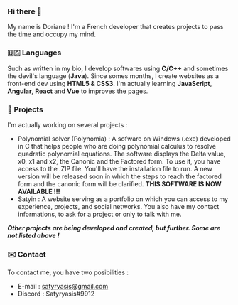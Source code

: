 ### Hi there 👋

My name is Doriane ! I'm a French developer that creates projects to pass the time and occupy my mind.

###  :us: Languages

Such as written in my bio, I develop softwares using **C/C++** and sometimes the devil's language (**Java**). Since somes months, I create websites as a front-end dev using **HTML5 & CSS3**. I'm actually learning **JavaScript**, **Angular**, **React** and **Vue** to improves the pages.

###  :hammer: Projects

I'm actually working on several projects :

- Polynomial solver (Polynomia) : A sofware on Windows (.exe) developed in C that helps people who are doing polynomial calculus to resolve quadratic polynomial equations. The software displays the Delta value, x0, x1 and x2, the Canonic and the Factored form. To use it, you have access to the .ZIP file. You'll have the installation file to run. A new version will be released soon in which the steps to reach the factored form and the canonic form will be clarified. **THIS SOFTWARE IS NOW AVAILABLE !!!**
- Satyin : A website serving as a portfolio on which you can access to my experience, projects, and social networks. You also have my contact informations, to ask for a project or only to talk with me.

***Other projects are being developed and created, but further. Some are not listed above !***

###  :envelope: Contact

To contact me, you have two posibilities :

- E-mail : satyryasis@gmail.com
- Discord : Satyryasis#9912
